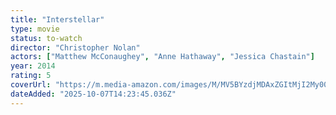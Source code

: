 ```yaml
---
title: "Interstellar"
type: movie
status: to-watch
director: "Christopher Nolan"
actors: ["Matthew McConaughey", "Anne Hathaway", "Jessica Chastain"]
year: 2014
rating: 5
coverUrl: "https://m.media-amazon.com/images/M/MV5BYzdjMDAxZGItMjI2My00ODA1LTlkNzItOWFjMDU5ZDJlYWY3XkEyXkFqcGc@._V1_SX300.jpg"
dateAdded: "2025-10-07T14:23:45.036Z"
---
```


